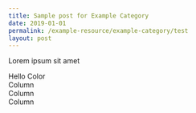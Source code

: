 ```yaml
---
title: Sample post for Example Category
date: 2019-01-01
permalink: /example-resource/example-category/test
layout: post
---
```

Lorem ipsum sit amet

<div class="test-color">
  Hello Color
</div>

<div class="">Column</div>
<div class="">Column</div>
<div class="">Column</div>